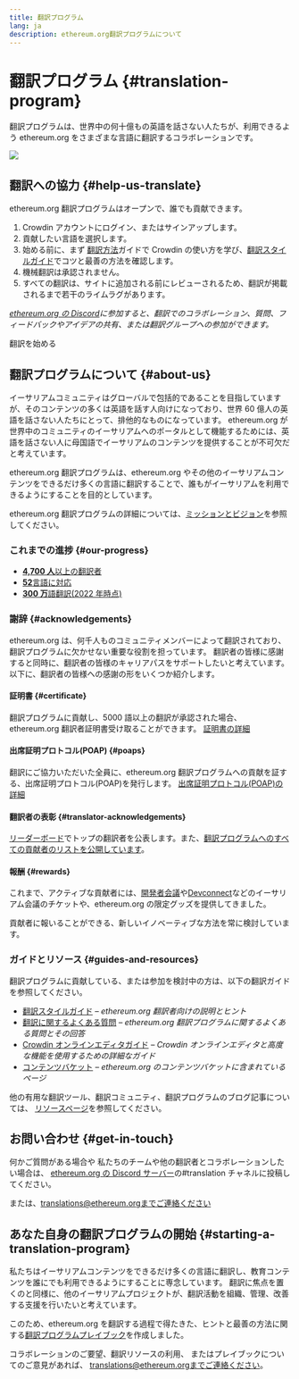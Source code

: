 ```yaml
---
title: 翻訳プログラム
lang: ja
description: ethereum.org翻訳プログラムについて
---
```


# 翻訳プログラム \{#translation-program}

翻訳プログラムは、世界中の何十億もの英語を話さない人たちが、利用できるよう ethereum.org をさまざまな言語に翻訳するコラボレーションです。

![](./enterprise-eth.png)

## 翻訳への協力 \{#help-us-translate}

ethereum.org 翻訳プログラムはオープンで、誰でも貢献できます。

1. Crowdin アカウントにログイン、またはサインアップします。
2. 貢献したい言語を選択します。
3. 始める前に、まず [翻訳方法](/contributing/translation-program/how-to-translate/)ガイドで Crowdin の使い方を学び、[翻訳スタイルガイド](/contributing/translation-program/translators-guide/)でコツと最善の方法を確認します。
4. 機械翻訳は承認されません。
5. すべての翻訳は、サイトに追加される前にレビューされるため、翻訳が掲載されるまで若干のライムラグがあります。

_[ethereum.org の Discord](/discord/)に参加すると、翻訳でのコラボレーション、質問、フィードバックやアイデアの共有、または翻訳グループへの参加ができます。_

<ButtonLink to="https://crowdin.com/project/ethereum-org/">
  翻訳を始める
</ButtonLink>

## 翻訳プログラムについて \{#about-us}

イーサリアムコミュニティはグローバルで包括的であることを目指していますが、そのコンテンツの多くは英語を話す人向けになっており、世界 60 億人の英語を話さない人たちにとって、排他的なものになっています。 ethereum.org が世界中のコミュニティのイーサリアムへのポータルとして機能するためには、英語を話さない人に母国語でイーサリアムのコンテンツを提供することが不可欠だと考えています。

ethereum.org 翻訳プログラムは、ethereum.org やその他のイーサリアムコンテンツをできるだけ多くの言語に翻訳することで、誰もがイーサリアムを利用できるようにすることを目的としています。

ethereum.org 翻訳プログラムの詳細については、[ミッションとビジョン](/contributing/translation-program/mission-and-vision)を参照してください。

### これまでの進捗 \{#our-progress}

- [**4,700 人**以上の翻訳者](/contributing/translation-program/contributors/)
- [**52**言語に対応](/languages/)
- [**300 万**語翻訳(2022 年時点)](/contributing/translation-program/acknowledgements/)

<TranslationChartImage />

### 謝辞 \{#acknowledgements}

ethereum.org は、何千人ものコミュニティメンバーによって翻訳されており、翻訳プログラムに欠かせない重要な役割を担っています。 翻訳者の皆様に感謝すると同時に、翻訳者の皆様のキャリアパスをサポートしたいと考えています。 以下に、翻訳者の皆様への感謝の形をいくつか紹介します。

#### 証明書 \{#certificate}

翻訳プログラムに貢献し、5000 語以上の翻訳が承認された場合、ethereum.org 翻訳者証明書受け取ることができます。 [証明書の詳細](/contributing/translation-program/acknowledgements/#certificate)

#### 出席証明プロトコル(POAP) \{#poaps}

翻訳にご協力いただいた全員に、ethereum.org 翻訳プログラムへの貢献を証する、出席証明プロトコル(POAP)を発行します。 [出席証明プロトコル(POAP)の詳細](/contributing/translation-program/acknowledgements/#poap)

#### 翻訳者の表彰 \{#translator-acknowledgements}

[リーダーボード](/contributing/translation-program/acknowledgements/)でトップの翻訳者を公表します。また、[翻訳プログラムへのすべての貢献者のリストを公開しています](/contributing/translation-program/contributors/)。

#### 報酬 \{#rewards}

これまで、アクティブな貢献者には、[開発者会議](https://devcon.org/en/)や[Devconnect](https://devconnect.org/)などのイーサリアム会議のチケットや、ethereum.org の限定グッズを提供してきました。

貢献者に報いることができる、新しいイノベーティブな方法を常に検討しています。

### ガイドとリソース \{#guides-and-resources}

翻訳プログラムに貢献している、または参加を検討中の方は、以下の翻訳ガイドを参照してください。

- [翻訳スタイルガイド](/contributing/translation-program/translators-guide/) _– ethereum.org 翻訳者向けの説明とヒント_
- [翻訳に関するよくある質問](/contributing/translation-program/faq/) _– ethereum.org 翻訳プログラムに関するよくある質問とその回答_
- [Crowdin オンラインエディタガイド](https://support.crowdin.com/online-editor/) _– Crowdin オンラインエディタと高度な機能を使用するための詳細なガイド_
- [コンテンツバケット](/contributing/translation-program/content-buckets/) _– ethereum.org のコンテンツバケットに含まれているページ_

他の有用な翻訳ツール、翻訳コミュニティ、翻訳プログラムのブログ記事については、 [リソースページ](/contributing/translation-program/resources/)を参照してください。

## お問い合わせ \{#get-in-touch}

何かご質問がある場合や 私たちのチームや他の翻訳者とコラボレーションしたい場合は、 [ethereum.org の Discord サーバー](https://discord.gg/ethereum-org)の#translation チャネルに投稿してください。

または、translations@ethereum.orgまでご連絡ください

## あなた自身の翻訳プログラムの開始 \{#starting-a-translation-program}

私たちはイーサリアムコンテンツをできるだけ多くの言語に翻訳し、教育コンテンツを誰にでも利用できるようにすることに専念しています。 翻訳に焦点を置くのと同様に、他のイーサリアムプロジェクトが、翻訳活動を組織、管理、改善する支援を行いたいと考えています。

このため、ethereum.org を翻訳する過程で得たきた、ヒントと最善の方法に関する[翻訳プログラムプレイブック](/contributing/translation-program/playbook/)を作成しました。

コラボレーションのご要望、翻訳リソースの利用、 またはプレイブックについてのご意見があれば、 translations@ethereum.orgまでご連絡ください。
